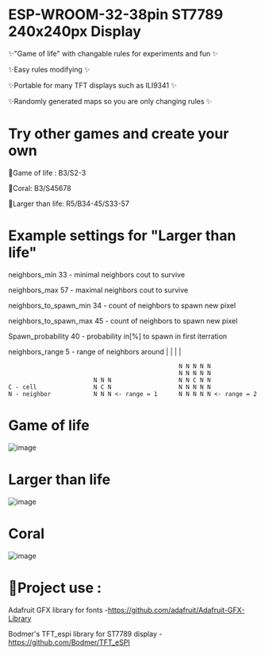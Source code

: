 # ESP-WROOM-32-38pin ST7789 240x240px Display

✨"Game of life" with changable rules for experiments and fun ✨

✨Easy rules modifying ✨

✨Portable for many TFT displays such as ILI9341 ✨

✨Randomly generated maps so you are only changing rules ✨
# Try other games and create your own
💎Game of life : B3/S2-3

💎Coral: B3/S45678

💎Larger than life: R5/B34-45/S33-57

# Example settings for "Larger than life"

 neighbors_min     33 - minimal neighbors cout to survive 
 
 neighbors_max     57 - maximal neighbors cout to survive
 
 neighbors_to_spawn_min 34 - count of neighbors to spawn new pixel
 
 neighbors_to_spawn_max 45 - count of neighbors to spawn new pixel
 
 Spawn_probability 40 - probability in[%] to spawn in first iterration 
 
 neighbors_range   5 - range of neighbors around | | | |
 
                                                    N N N N N
                                                    N N N N N
                            N N N                   N N C N N      
    C - cell                N C N                   N N N N N
    N - neighbor            N N N <- range = 1      N N N N N <- range = 2

# Game of life
![image](https://github.com/NYDEREK/ESP32-Game_of_life/assets/112076828/a96cffdd-64bf-43c7-a367-8afd74261e41)

# Larger than life
![image](https://github.com/NYDEREK/ESP32-Game_of_life/assets/112076828/25b4fb0e-5f50-47d5-b6a9-237a51bfce43)

# Coral
![image](https://github.com/NYDEREK/ESP32-Game_of_life/assets/112076828/748415bb-0f56-4d24-927c-28c4554beb8b)




 

# 🎉Project use :

Adafruit GFX library for fonts -https://github.com/adafruit/Adafruit-GFX-Library

Bodmer's TFT_espi library for ST7789 display -https://github.com/Bodmer/TFT_eSPI
